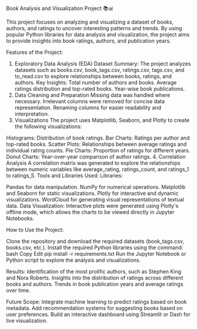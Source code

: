 Book Analysis and Visualization Project 📚📊

This project focuses on analyzing and visualizing a dataset of books, authors, and ratings to uncover interesting patterns and trends. By using popular Python libraries for data analysis and visualization, the project aims to provide insights into book ratings, authors, and publication years.

Features of the Project:
1. Exploratory Data Analysis (EDA)
Dataset Summary:
The project analyzes datasets such as books.csv, book_tags.csv, ratings.csv, tags.csv, and to_read.csv to explore relationships between books, ratings, and authors.
Key Insights:
Total number of authors and books.
Average ratings distribution and top-rated books.
Year-wise book publications.
2. Data Cleaning and Preparation
Missing data was handled where necessary.
Irrelevant columns were removed for concise data representation.
Renaming columns for easier readability and interpretation.
3. Visualizations
The project uses Matplotlib, Seaborn, and Plotly to create the following visualizations:

Histograms: Distribution of book ratings.
Bar Charts: Ratings per author and top-rated books.
Scatter Plots: Relationships between average ratings and individual rating counts.
Pie Charts: Proportion of ratings for different years.
Donut Charts: Year-over-year comparison of author ratings.
4. Correlation Analysis
A correlation matrix was generated to explore the relationships between numeric variables like average_rating, ratings_count, and ratings_1 to ratings_5.
Tools and Libraries Used:
Libraries:

Pandas for data manipulation.
NumPy for numerical operations.
Matplotlib and Seaborn for static visualizations.
Plotly for interactive and dynamic visualizations.
WordCloud for generating visual representations of textual data.
Data Visualization:
Interactive plots were generated using Plotly's offline mode, which allows the charts to be viewed directly in Jupyter Notebooks.

How to Use the Project:

Clone the repository and download the required datasets (book_tags.csv, books.csv, etc.).
Install the required Python libraries using the command:
bash
Copy
Edit
pip install -r requirements.txt
Run the Jupyter Notebook or Python script to explore the analysis and visualizations.

Results:
Identification of the most prolific authors, such as Stephen King and Nora Roberts.
Insights into the distribution of ratings across different books and authors.
Trends in book publication years and average ratings over time.

Future Scope:
Integrate machine learning to predict ratings based on book metadata.
Add recommendation systems for suggesting books based on user preferences.
Build an interactive dashboard using Streamlit or Dash for live visualization.
